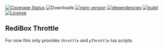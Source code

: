 [![Coverage Status](https://coveralls.io/repos/github/redibox/throttle/badge.svg?branch=master)](https://coveralls.io/github/redibox/throttle?branch=master)
![Downloads](https://img.shields.io/npm/dt/redibox-hook-throttle.svg)
[![npm version](https://img.shields.io/npm/v/redibox-hook-throttle.svg)](https://www.npmjs.com/package/redibox-hook-throttle)
[![dependencies](https://img.shields.io/david/redibox/throttle.svg)](https://david-dm.org/redibox/throttle)
[![build](https://travis-ci.org/redibox/throttle.svg)](https://travis-ci.org/redibox/throttle)
[![License](https://img.shields.io/npm/l/redibox-hook-throttle.svg)](/LICENSE)

## RediBox Throttle

For now this only provides `throttle` and `pThrottle` lua scripts.
